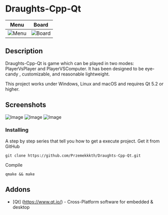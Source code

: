 # Draughts-Cpp-Qt
|Menu|Board|
|---|---|
|![Menu](https://user-images.githubusercontent.com/28188300/50330057-19a3a180-04fa-11e9-955e-dbe74890ba6d.gif)|![Board](https://user-images.githubusercontent.com/28188300/50352503-b0498000-0545-11e9-9fb4-9d02bce45103.gif)|
## Description
Draughts-Cpp-Qt is game which can be played in two modes: PlayerVsPlayer and PlayerVSComputer. It has been designed to be eye-candy
, customizable, and reasonable lightweight.

This project works under Windows, Linux and macOS and requires Qt 5.2 or higher.
## Screenshots
![Image](https://user-images.githubusercontent.com/28188300/50400733-46211d00-0789-11e9-94e3-a86cd1352246.png)
![Image](https://user-images.githubusercontent.com/28188300/50400757-7f598d00-0789-11e9-9ee8-838a298d30cc.png)
![Image](https://user-images.githubusercontent.com/28188300/50400787-b9c32a00-0789-11e9-9329-5a28e048a741.png)

### Installing
A step by step series  that tell you how to get a execute project.
Get it from GitHub
```
git clone https://github.com/Przemekkkth/Draughts-Cpp-Qt.git
```
Compile
```
qmake && make
```
## Addons
* [Qt] (https://www.qt.io/) - Cross-Platform software for embedded & desktop
